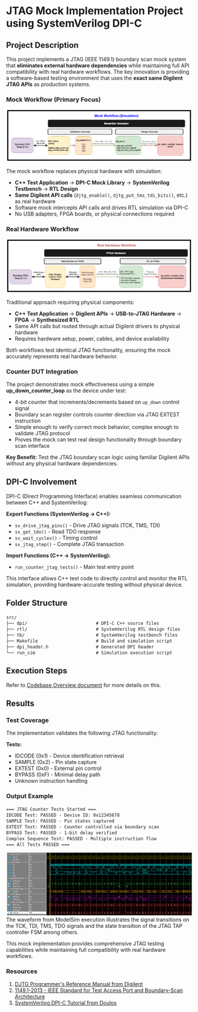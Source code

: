# JTAG Mock Implementation Project using SystemVerilog DPI-C

## Project Description

This project implements a JTAG (IEEE 1149.1) boundary scan mock system that **eliminates external hardware dependencies** while maintaining full API compatibility with real hardware workflows. The key innovation is providing a software-based testing environment that uses the **exact same Digilent JTAG APIs** as production systems.

### Mock Workflow (Primary Focus)
![Mock Workflow](./docs/mock_jtag_workflow.png)

The mock workflow replaces physical hardware with simulation:
- **C++ Test Application** → **DPI-C Mock Library** → **SystemVerilog Testbench** → **RTL Design**
- **Same Digilent API calls** (`djtg_enable()`, `djtg_put_tms_tdi_bits()`, etc.) as real hardware
- Software mock intercepts API calls and drives RTL simulation via DPI-C
- No USB adapters, FPGA boards, or physical connections required

### Real Hardware Workflow  
![Real Hardware Workflow](./docs/hardware_jtag_workflow.png)

Traditional approach requiring physical components:
- **C++ Test Application** → **Digilent APIs** → **USB-to-JTAG Hardware** → **FPGA** → **Synthesized RTL**
- Same API calls but routed through actual Digilent drivers to physical hardware
- Requires hardware setup, power, cables, and device availability

Both workflows test identical JTAG functionality, ensuring the mock accurately represents real hardware behavior.

### Counter DUT Integration
The project demonstrates mock effectiveness using a simple **up_down_counter_loop** as the device under test:
- 4-bit counter that increments/decrements based on `up_down` control signal
- Boundary scan register controls counter direction via JTAG EXTEST instruction
- Simple enough to verify correct mock behavior, complex enough to validate JTAG protocol
- Proves the mock can test real design functionality through boundary scan interface

**Key Benefit:** Test the JTAG boundary scan logic using familiar Digilent APIs without any physical hardware dependencies.

## DPI-C Involvement

DPI-C (Direct Programming Interface) enables seamless communication between C++ and SystemVerilog:

**Export Functions (SystemVerilog → C++):**
- `sv_drive_jtag_pins()` - Drive JTAG signals (TCK, TMS, TDI)
- `sv_get_tdo()` - Read TDO response
- `sv_wait_cycles()` - Timing control
- `sv_jtag_step()` - Complete JTAG transaction

**Import Functions (C++ → SystemVerilog):**
- `run_counter_jtag_tests()` - Main test entry point

This interface allows C++ test code to directly control and monitor the RTL simulation, providing hardware-accurate testing without physical device.

## Folder Structure

```
src/
├── dpi/                          # DPI-C C++ source files
├── rtl/                          # SystemVerilog RTL design files  
├── tb/                           # SystemVerilog testbench files
├── Makefile                      # Build and simulation script
├── dpi_header.h                  # Generated DPI header
└── run_sim                       # Simulation execution script
```

## Execution Steps
Refer to [Codebase Overview document](./src/README.md) for more details on this.

## Results

### Test Coverage
The implementation validates the following JTAG functionality:

**Tests:**
- IDCODE (0x1) - Device identification retrieval
- SAMPLE (0x2) - Pin state capture  
- EXTEST (0x0) - External pin control
- BYPASS (0xF) - Minimal delay path
- Unknown instruction handling

### Output Example
```
=== JTAG Counter Tests Started ===
IDCODE Test: PASSED - Device ID: 0x12345678
SAMPLE Test: PASSED - Pin states captured
EXTEST Test: PASSED - Counter controlled via boundary scan  
BYPASS Test: PASSED - 1-bit delay verified
Complex Sequence Test: PASSED - Multiple instruction flow
=== All Tests PASSED ===
```

![Execution Waveform](./docs/waveform_jtag_sim.png)
The waveform from ModelSim execution illustrates the signal transitions on the TCK, TDI, TMS, TDO signals and the state transition of the JTAG TAP controller FSM among others.

This mock implementation provides comprehensive JTAG testing capabilities while maintaining full compatibility with real hardware workflows.

### Resources
1. [DJTG Programmer's Reference Manual from Digilent](./docs/DJTG%20Programmers%20Reference%20Manual%20-%20Digilent.pdf)
2. [1149.1-2013 - IEEE Standard for Test Access Port and Boundary-Scan Architecture](https://ieeexplore.ieee.org/document/6515989)
3. [SystemVerilog DPI-C Tutorial from Doulos](https://www.doulos.com/knowhow/systemverilog/systemverilog-tutorials/systemverilog-dpi-tutorial/)
